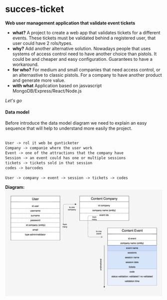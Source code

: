# succes-ticket
**Web user management application that validate event tickets**

- **what?**
A project to create a web app that validates tickets for a different events.
These tickets must be validated behind a registered user, that user could have 2 rols/types.
- **why?**
Add another alternative solution.
Nowadays people that uses systems of access control need to have another choice than pistols.
It could be and cheaper and easy configuration.
Guarantees to have a workaround.
- **for who?**
For medium and small companies that need access control, or an alternastive to classic pistols.
For a company to have another product and generate more value.
- **with what**
Application based on jasvascript
MongoDB/Express/React/Node.js

_Let's go_

#### Data model
Before introduce the data model diagram we need to explain an easy sequence that will help to understand more easily the project.
``` 

User -> rol it web be gunticketer
Company -> companie where the user work
Event -> one of the attractions that the company have
Session -> an event could has one or multiple sessions
tickets -> tickets sold in that session
codes -> barcodes

User -> company -> event -> session -> tickets -> codes
``` 

**Diagram:**
![dataModel](https://github.com/cdemiguel/succes-ticket/blob/develop/git-images/data-model.png)
